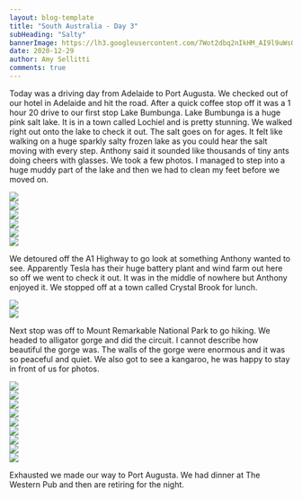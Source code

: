 ```yaml
---
layout: blog-template
title: "South Australia - Day 3"
subHeading: "Salty"
bannerImage: https://lh3.googleusercontent.com/7Wot2dbq2nIkHM_AI9l9uWsObbLGi-7be0dZn3i0s0M1iaa6_BIk0ScytYlQDVeZQ4hYZEXDPRaelMZzyoLbGtA9JeYfOCzaeJlmNXSi8O3LFyYFJHo3JsyPdhxSAZZx3Hyh4XntACM=w2400
date: 2020-12-29
author: Amy Sellitti
comments: true
---
```


Today was a driving day from Adelaide to Port Augusta. We checked out of our hotel in Adelaide and hit the road. After a quick coffee stop off it was a 1 hour 20 drive to our first stop Lake Bumbunga. 
Lake Bumbunga is a huge pink salt lake. It is in a town called Lochiel and is pretty stunning. We walked right out onto the lake to check it out. The salt goes on for ages. It felt like walking on a huge sparkly salty frozen lake as you could hear the salt moving with every step. Anthony said it sounded like thousands of tiny ants doing cheers with glasses. We took a few photos. I managed to step into a huge muddy part of the lake and then we had to clean my feet before we moved on.

<div class="center-image"><img src="https://lh3.googleusercontent.com/dm9PbgdrZQ52fzoNJrj8NlpQR_hzdPschwDmHn75CPvjoohVHiFlFMxfgwhCk1AhempUUBi9_6aNSMql67pycIyJJjaerG-fPEODgXAHVxJnJGzu2BpI7-e_mY7XyYW-Ga16a0sgO0k=w2400" /></div>
<div class="center-image"><img src="https://lh3.googleusercontent.com/gr90yQLa362wwT9l5Ouu2zGX5HHdVhPMcRQVqsi0laoDNrT39IugHt6jwf7U4wlo_uXXcGZW0y-upvmCiMe9bxqYT-hAZNUza_ID9XKzIAQiqzZSnEdQp3a-PZ1wG-ga8s-gboP4ggA=w2400" /></div>
<div class="center-image"><img src="https://lh3.googleusercontent.com/l1d50_TOLWdj1Ios9aKX1POUI1Oga3JOBk9oq2YFi1m10tdDM3fZdXgWvucv9rkhF-CM8OmkFdPaNRIN-7pwNdYfa5cluWMFrPTjYox-tLTmPk6BKJ8tITO7rWMMTwYjrNTUFZHier0=w2400" /></div>
<div class="center-image"><img src="https://lh3.googleusercontent.com/8fCvjxmjL6VPZFA5HexyNFL9_gHsC-9nB7DIxcZDiBvvLC-1e6LW0ruJneAe-Bcr8ybp8oRoCumBjfDbYqFmuoFkyl7dU5s5ooOblQeJX6Q-aB-s90RBpyacej2KyWuhtlAHlbJ9tBk=w2400" /></div>
<div class="center-image"><img src="https://lh3.googleusercontent.com/21ZypZBAOgkytKr5O_iANy0Vt8VogbipWuW403P1gsM5ZXzb1WO7VzzJ7zjaAHcW3q4DvC4XXL42RAZx_ZM0Wtrw-G1Zm_NZOfrV5S3NMo9_KqYm-WLuu7yvOUF55OcWJwVaWiRhXqU=w2400" /></div>
<div class="center-image"><img src="https://lh3.googleusercontent.com/rYYYtXrT66u7quAstUICHSyKM6lZ_kFr3SGoM7aAUdSXxtjr6759P1Ebi7RacgECHInz4jj4lJSLAeqEgMc050kYQME5l_RrHYkQSsIgexfXNhDW2CAStQtaC5ZLu0a4FaDD8ZYqJ1s=w2400" /></div>

We detoured off the A1 Highway to go look at something Anthony wanted to see. Apparently Tesla has their huge battery plant and wind farm out here so off we went to check it out. It was in the middle of nowhere but Anthony enjoyed it. We stopped off at a town called Crystal Brook for lunch.

<div class="center-image"><img src="https://lh3.googleusercontent.com/Eg0uJYmV66EQ9kFlEDRQjLtYGeYpgcENizXFgE2xSgAqNxUNvE43-MGsphbHIQaZ5xDcM-cZWo6phpwmF7rCNTIKuX-eaaqO-u7qITp0CDVEn4gpU3QZQPclU5muPJ_gmmhGMMVJVhs=w2400" /></div>
<div class="center-image"><img src="https://lh3.googleusercontent.com/fh_2Vj50nlju0isICpTO3WC3WRsnH6PMruLMfSEFgO5h8v3puL_2cIiO2rFqSlDPXR1oFqd9xt9Y-AqTeNvo5iXH3dmCXgRWN9kXId5wTa3oZo_C1llrUR5oRYZqB3vNWDc1LFa6tTg=w2400" /></div>

Next stop was off to Mount Remarkable National Park to go hiking. We headed to alligator gorge and did the circuit. I cannot describe how beautiful the gorge was. The walls of the gorge were enormous and it was so peaceful and quiet. We also got to see a kangaroo, he was happy to stay in front of us for photos.

<div class="center-image"><img src="https://lh3.googleusercontent.com/Aac26iHKeBmJuciPee7rAON4_Bj0TKrnFJ6g0_01SZEFBr8KYZeK-lE056sYojASjoSTebIxuTEDZHWqCxp02deUq9W5BvD41EwAeoAA6XU63hp42SgLF48tz_wY7JhOesWZtgJCQfE=w2400" /></div>
<div class="center-image"><img src="https://lh3.googleusercontent.com/xKRG92c5c2idEGJ8qFyeM-qFWMTcfhvSRM89I3F9lHgqjN_6cPoCPRUrLao3W2gqj3_Kr3BrcfginZtyFjIbn3d7h78dd5ra36zK8TihwMJAKmgNeXJis-JmcZTg5PLzTY8-2x0MmkA=w2400" /></div>
<div class="center-image"><img src="https://lh3.googleusercontent.com/pLBaKH9PvEFC8JRj-t9chCk3zMO_L6OJhhdWm-cCo9TfP47HQVbN7S3DNbg9nFa0b7ak74iDA8-TIRUE5zUydoL45GagYbky_0EjxZOzgKc3dmft58rXqG3OIerqRhOMw5DGCt6bSy0=w2400" /></div>
<div class="center-image"><img src="https://lh3.googleusercontent.com/3ppUd6yY-qvm5iK6TqW5DSYAT9wEicjmXwmXRNK16_pEOwP_2IvmpLWOeLZraXAZdkS9zclELsQYOkqsdu0HE23B6QtHTtQ-A4mA1FlKzAmezdSmjkaKTDKNLzCDJafHihEVkmaxpAQ=w2400" /></div>
<div class="center-image"><img src="https://lh3.googleusercontent.com/q8s33OP6EEVmvO-lSwpdot0nt70V3YF2O1S-9eG5X-N8esAI8AWIX83V6Hr5Gp-8KeddTd2gdCgaGOEzhIRPs35xDblby4hgbY9olfnbP550Z4PZq8a8pfJ8cpHrNKKHcCifZayaheU=w2400" /></div>
<div class="center-image"><img src="https://lh3.googleusercontent.com/RkbO94dVVk35Ih9XytjYKC2uzlVmIevWnXy1CEqUptw1TJ_3IyMiRaPZ7VUFScjrZ_bIkbQo1_A43v4RvTdbiblUnhI3jZbIXNFb6NOVt8CXa6DeOXw-NIu1Lsm53bE-1wtzDJRHWX0=w2400" /></div>
<div class="center-image"><img src="https://lh3.googleusercontent.com/ocVrBlNPja1377j2TgMoh2f-1GB-YB0kV1ASKNtCL1dcqKiiA1ljl5Qe7WbUzeoKCnA1jk0uFtadBFJ5UWhfFprgyHWaEIhNYiZsKsdJXa88rrpYnbgDbGBe6xfb4sCYFDT6qjqvbkc=w2400" /></div>
<div class="center-image"><img src="https://lh3.googleusercontent.com/B5s5OV917o41z9Q534A3oUEp1S9_Zy8dSj1nS6oq8Fog2njhhToPSLemQmUDPyLrV0iX49SOho9g_IdV_3vQjYloHk48rk1Tz8a0OPV8tgDqIBoz7EbBEbiPVRYTdVW1jOqXQYBXQU4=w2400" /></div>
<div class="center-image"><img src="https://lh3.googleusercontent.com/pJQkaxeCBo1bnn3RkFO2mCgTwYtpYOzgzNFcXYxoMoQaJ3ceIZwU2vUsPTD6B4wGPqPFnTf3DAQcCVCd2TaOMhTVQfvxOTzxSx0eA-ic25BTDlOk4LTU7wsk4d8A2FYntqDddV5z9vc=w2400" /></div>

Exhausted we made our way to Port Augusta. We had dinner at The Western Pub and then are retiring for the night. 





